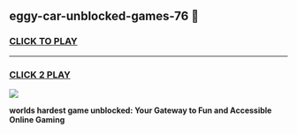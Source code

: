 
## eggy-car-unblocked-games-76 👋
<h3>
<a href="https://premium.freeplayer.one?title=eggy-car-unblocked-games-76&ref=14F">CLICK TO PLAY</a></h3>
<hr>

<h3>
<a href="https://premium.freeplayer.one?title=eggy-car-unblocked-games-76&ref=14F">CLICK 2 PLAY</a>
  
</h3>

<a href="https://premium.freeplayer.one?title=eggy-car-unblocked-games-76&ref=12F/"><img src="https://clearcache.store/games.png"></a>


**worlds hardest game unblocked: Your Gateway to Fun and Accessible Online Gaming**
